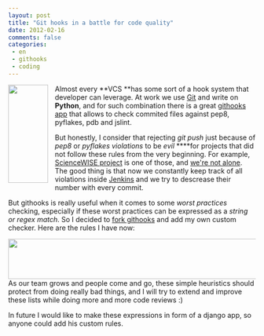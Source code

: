 ```yaml
---
layout: post
title: "Git hooks in a battle for code quality"
date: 2012-02-16
comments: false
categories:
 - en
 - githooks
 - coding
---
```



<a href="http://4.bp.blogspot.com/-loP8yOjbpk0/T6TpnGtWJDI/AAAAAAAAD7s/FUoNURC1WxM/s1600/713-733-BLOODRED-HOOK.jpg" imageanchor="1" style="clear: left; float: left; margin-bottom: 1em; margin-right: 1em;"><img border="0" height="200" src="http://4.bp.blogspot.com/-loP8yOjbpk0/T6TpnGtWJDI/AAAAAAAAD7s/FUoNURC1WxM/s200/713-733-BLOODRED-HOOK.jpg" width="81" /></a>Almost every **VCS **has some sort of a hook system that developer can leverage. At work we use <a href="http://git-scm.org/">Git</a> and write on **Python**, and for such combination there is a great <a href="https://github.com/ablanco/githooks">githooks app</a> that allows to check commited files against pep8, pyflakes, pdb and jslint.

But honestly, I consider that rejecting *git push* just because of *pep8* or *pyflakes* *violations* to be *evil* ****for projects that did not follow these rules from the very beginning. For example, <a href="http://sciencewise.info/">ScienceWISE project</a> is one of those, and <a href="https://jenkins.shiningpanda.com/nltk/job/NLTK-py2.5/41/violations/">we're not alone</a>. The good thing is that now we constantly keep track of all violations inside <a href="http://jenkins-ci.org/">Jenkins</a> and we try to descrease their number with every commit.

But githooks is really useful when it comes to some *worst practices* checking, especially if these worst practices can be expressed as a *string or regex match*. So I decided to <a href="https://github.com/dragoon/githooks">fork githooks</a> and add my own custom checker. Here are the rules I have now:

<a href="http://1.bp.blogspot.com/-KVsxrr9e0RY/TzwiIacqrXI/AAAAAAAADUs/tzU3plQMbW8/s1600/githooks.png" imageanchor="1" style="clear: left; display: inline !important; margin-bottom: 1em; margin-right: 1em; text-align: center;"><img border="0" height="82" src="http://1.bp.blogspot.com/-KVsxrr9e0RY/TzwiIacqrXI/AAAAAAAADUs/tzU3plQMbW8/s640/githooks.png" width="640" /></a>
As our team grows and people come and go, these simple heuristics should protect from doing really bad things, and I will try to extend and improve these lists while doing more and more code reviews :)

In future I would like to make these expressions in form of a django app, so anyone could add his custom rules.
